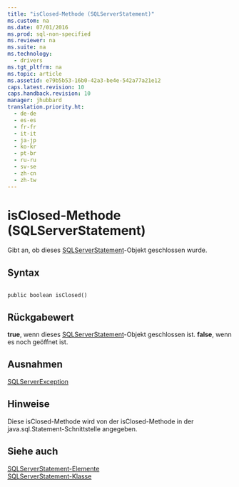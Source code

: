 ```yaml
---
title: "isClosed-Methode (SQLServerStatement)"
ms.custom: na
ms.date: 07/01/2016
ms.prod: sql-non-specified
ms.reviewer: na
ms.suite: na
ms.technology: 
  - drivers
ms.tgt_pltfrm: na
ms.topic: article
ms.assetid: e79b5b53-16b0-42a3-be4e-542a77a21e12
caps.latest.revision: 10
caps.handback.revision: 10
manager: jhubbard
translation.priority.ht: 
  - de-de
  - es-es
  - fr-fr
  - it-it
  - ja-jp
  - ko-kr
  - pt-br
  - ru-ru
  - sv-se
  - zh-cn
  - zh-tw
---
```

# isClosed-Methode (SQLServerStatement)
  Gibt an, ob dieses [SQLServerStatement](../content/SQLServerStatement-Class.md)\-Objekt geschlossen wurde.  
  
## Syntax  
  
```  
  
public boolean isClosed()  
```  
  
## Rückgabewert  
 **true**, wenn dieses [SQLServerStatement](../content/SQLServerStatement-Class.md)\-Objekt geschlossen ist. **false**, wenn es noch geöffnet ist.  
  
## Ausnahmen  
 [SQLServerException](../content/SQLServerException-Class.md)  
  
## Hinweise  
 Diese isClosed\-Methode wird von der isClosed\-Methode in der java.sql.Statement\-Schnittstelle angegeben.  
  
## Siehe auch  
 [SQLServerStatement-Elemente](../content/SQLServerStatement-Members.md)   
 [SQLServerStatement-Klasse](../content/SQLServerStatement-Class.md)  
  
  